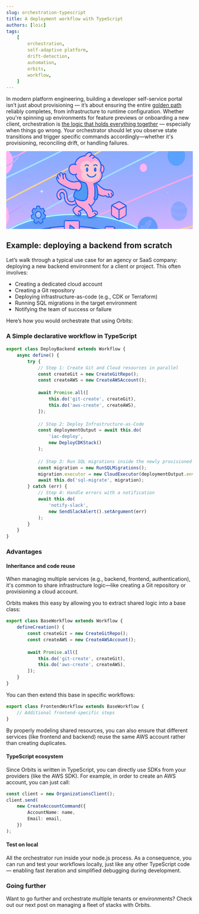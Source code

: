 ```yaml
---
slug: orchestration-typescript
title: A deployment workflow with TypeScript
authors: [loic]
tags:
    [
        orchestration,
        self-adaptive platform,
        drift-detection,
        automation,
        orbits,
        workflow,
    ]
---
```


In modern platform engineering, building a developer self-service portal isn’t just about provisioning — it’s about ensuring the entire [golden path](https://www.redhat.com/en/topics/platform-engineering/golden-paths) reliably completes, from infrastructure to runtime configuration.
Whether you're spinning up environments for feature previews or onboarding a new client, orchestration is [the logic that holds everything together](https://platformengineering.org/blog/why-your-internal-developer-platform-needs-a-backend) — especially when things go wrong.
Your orchestrator should let you observe state transitions and trigger specific commands accordingly—whether it's provisioning, reconciling drift, or handling failures.

![workflow](/img/blog/workflow.png)

<!-- truncate -->

## Example: deploying a backend from scratch

Let’s walk through a typical use case for an agency or SaaS company: deploying a new backend environment for a client or project. This often involves:

- Creating a dedicated cloud account
- Creating a Git repository
- Deploying infrastructure-as-code (e.g., CDK or Terraform)
- Running SQL migrations in the target environment
- Notifying the team of success or failure

Here’s how you would orchestrate that using Orbits:

### A Simple declarative workflow in TypeScript

```ts
export class DeployBackend extends Workflow {
    async define() {
        try {
            // Step 1: Create Git and Cloud resources in parallel
            const createGit = new CreateGitRepo();
            const createAWS = new CreateAWSAccount();

            await Promise.all([
                this.do('git-create', createGit),
                this.do('aws-create', createAWS),
            ]);

            // Step 2: Deploy Infrastructure-as-Code
            const deploymentOutput = await this.do(
                'iac-deploy',
                new DeployCDKStack()
            );

            // Step 3: Run SQL migrations inside the newly provisioned environment
            const migration = new RunSQLMigrations();
            migration.executor = new CloudExecutor(deploymentOutput.env);
            await this.do('sql-migrate', migration);
        } catch (err) {
            // Step 4: Handle errors with a notification
            await this.do(
                'notify-slack',
                new SendSlackAlert().setArgument(err)
            );
        }
    }
}
```

### Advantages

#### Inheritance and code reuse

When managing multiple services (e.g., backend, frontend, authentication), it's common to share infrastructure logic—like creating a Git repository or provisioning a cloud account.

Orbits makes this easy by allowing you to extract shared logic into a base class:

```ts
export class BaseWorkflow extends Workflow {
    defineCreation() {
        const createGit = new CreateGitRepo();
        const createAWS = new CreateAWSAccount();

        await Promise.all([
            this.do('git-create', createGit),
            this.do('aws-create', createAWS),
        ]);
    }
}
```

You can then extend this base in specific workflows:

```ts
export class FrontendWorkflow extends BaseWorkflow {
    // Additional frontend-specific steps
}
```

By properly modeling shared resources, you can also ensure that different services (like frontend and backend) reuse the same AWS account rather than creating duplicates.

#### TypeScript ecosystem

Since Orbits is written in TypeScript, you can directly use SDKs from your providers (like the AWS SDK).
For example, in order to create an AWS account, you can just call:

```ts
const client = new OrganizationsClient();
client.send(
    new CreateAccountCommand({
        AccountName: name,
        Email: email,
    })
);
```

#### Test on local

All the orchestrator run inside your node.js process.
As a consequence, you can run and test your workflows locally, just like any other TypeScript code — enabling fast iteration and simplified debugging during development.

### Going further

Want to go further and orchestrate multiple tenants or environments? Check out our next post on managing a fleet of stacks with Orbits.
